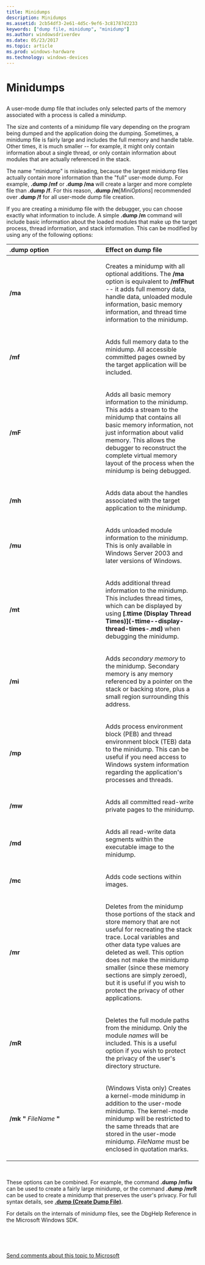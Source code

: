 ```yaml
---
title: Minidumps
description: Minidumps
ms.assetid: 2cb54df3-2e61-4d5c-9ef6-3c81787d2233
keywords: ["dump file, minidump", "minidump"]
ms.author: windowsdriverdev
ms.date: 05/23/2017
ms.topic: article
ms.prod: windows-hardware
ms.technology: windows-devices
---
```


# Minidumps


## <span id="ddk_minidumps_dbg"></span><span id="DDK_MINIDUMPS_DBG"></span>


A user-mode dump file that includes only selected parts of the memory associated with a process is called a *minidump*.

The size and contents of a minidump file vary depending on the program being dumped and the application doing the dumping. Sometimes, a minidump file is fairly large and includes the full memory and handle table. Other times, it is much smaller -- for example, it might only contain information about a single thread, or only contain information about modules that are actually referenced in the stack.

The name "minidump" is misleading, because the largest minidump files actually contain more information than the "full" user-mode dump. For example, **.dump /mf** or **.dump /ma** will create a larger and more complete file than **.dump /f**. For this reason, **.dump /m**\[*MiniOptions*\] recommended over **.dump /f** for all user-mode dump file creation.

If you are creating a minidump file with the debugger, you can choose exactly what information to include. A simple **.dump /m** command will include basic information about the loaded modules that make up the target process, thread information, and stack information. This can be modified by using any of the following options:

<table>
<colgroup>
<col width="50%" />
<col width="50%" />
</colgroup>
<thead>
<tr class="header">
<th align="left">.dump option</th>
<th align="left">Effect on dump file</th>
</tr>
</thead>
<tbody>
<tr class="odd">
<td align="left"><p><strong>/ma</strong></p></td>
<td align="left"><p>Creates a minidump with all optional additions. The <strong>/ma</strong> option is equivalent to <strong>/mfFhut</strong> -- it adds full memory data, handle data, unloaded module information, basic memory information, and thread time information to the minidump.</p></td>
</tr>
<tr class="even">
<td align="left"><p><strong>/mf</strong></p></td>
<td align="left"><p>Adds full memory data to the minidump. All accessible committed pages owned by the target application will be included.</p></td>
</tr>
<tr class="odd">
<td align="left"><p><strong>/mF</strong></p></td>
<td align="left"><p>Adds all basic memory information to the minidump. This adds a stream to the minidump that contains all basic memory information, not just information about valid memory. This allows the debugger to reconstruct the complete virtual memory layout of the process when the minidump is being debugged.</p></td>
</tr>
<tr class="even">
<td align="left"><p><strong>/mh</strong></p></td>
<td align="left"><p>Adds data about the handles associated with the target application to the minidump.</p></td>
</tr>
<tr class="odd">
<td align="left"><p><strong>/mu</strong></p></td>
<td align="left"><p>Adds unloaded module information to the minidump. This is only available in Windows Server 2003 and later versions of Windows.</p></td>
</tr>
<tr class="even">
<td align="left"><p><strong>/mt</strong></p></td>
<td align="left"><p>Adds additional thread information to the minidump. This includes thread times, which can be displayed by using <strong>[.ttime (Display Thread Times)](-ttime--display-thread-times-.md)</strong> when debugging the minidump.</p></td>
</tr>
<tr class="odd">
<td align="left"><p><strong>/mi</strong></p></td>
<td align="left"><p>Adds <em>secondary memory</em> to the minidump. Secondary memory is any memory referenced by a pointer on the stack or backing store, plus a small region surrounding this address.</p></td>
</tr>
<tr class="even">
<td align="left"><p><strong>/mp</strong></p></td>
<td align="left"><p>Adds process environment block (PEB) and thread environment block (TEB) data to the minidump. This can be useful if you need access to Windows system information regarding the application's processes and threads.</p></td>
</tr>
<tr class="odd">
<td align="left"><p><strong>/mw</strong></p></td>
<td align="left"><p>Adds all committed read-write private pages to the minidump.</p></td>
</tr>
<tr class="even">
<td align="left"><p><strong>/md</strong></p></td>
<td align="left"><p>Adds all read-write data segments within the executable image to the minidump.</p></td>
</tr>
<tr class="odd">
<td align="left"><p><strong>/mc</strong></p></td>
<td align="left"><p>Adds code sections within images.</p></td>
</tr>
<tr class="even">
<td align="left"><p><strong>/mr</strong></p></td>
<td align="left"><p>Deletes from the minidump those portions of the stack and store memory that are not useful for recreating the stack trace. Local variables and other data type values are deleted as well. This option does not make the minidump smaller (since these memory sections are simply zeroed), but it is useful if you wish to protect the privacy of other applications.</p></td>
</tr>
<tr class="odd">
<td align="left"><p><strong>/mR</strong></p></td>
<td align="left"><p>Deletes the full module paths from the minidump. Only the module <em>names</em> will be included. This is a useful option if you wish to protect the privacy of the user's directory structure.</p></td>
</tr>
<tr class="even">
<td align="left"><p><strong>/mk &quot;</strong> <em>FileName</em> <strong>&quot;</strong></p></td>
<td align="left"><p>(Windows Vista only) Creates a kernel-mode minidump in addition to the user-mode minidump. The kernel-mode minidump will be restricted to the same threads that are stored in the user-mode minidump. <em>FileName</em> must be enclosed in quotation marks.</p></td>
</tr>
</tbody>
</table>

 

These options can be combined. For example, the command **.dump /mfiu** can be used to create a fairly large minidump, or the command **.dump /mrR** can be used to create a minidump that preserves the user's privacy. For full syntax details, see [**.dump (Create Dump File)**](-dump--create-dump-file-.md).

For details on the internals of minidump files, see the DbgHelp Reference in the Microsoft Windows SDK.

 

 

[Send comments about this topic to Microsoft](mailto:wsddocfb@microsoft.com?subject=Documentation%20feedback%20[debugger\debugger]:%20Minidumps%20%20RELEASE:%20%285/15/2017%29&body=%0A%0APRIVACY%20STATEMENT%0A%0AWe%20use%20your%20feedback%20to%20improve%20the%20documentation.%20We%20don't%20use%20your%20email%20address%20for%20any%20other%20purpose,%20and%20we'll%20remove%20your%20email%20address%20from%20our%20system%20after%20the%20issue%20that%20you're%20reporting%20is%20fixed.%20While%20we're%20working%20to%20fix%20this%20issue,%20we%20might%20send%20you%20an%20email%20message%20to%20ask%20for%20more%20info.%20Later,%20we%20might%20also%20send%20you%20an%20email%20message%20to%20let%20you%20know%20that%20we've%20addressed%20your%20feedback.%0A%0AFor%20more%20info%20about%20Microsoft's%20privacy%20policy,%20see%20http://privacy.microsoft.com/default.aspx. "Send comments about this topic to Microsoft")




